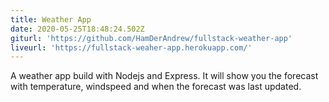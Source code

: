 ```yaml
---
title: Weather App
date: 2020-05-25T18:48:24.502Z
giturl: 'https://github.com/HamDerAndrew/fullstack-weather-app'
liveurl: 'https://fullstack-weaher-app.herokuapp.com/'
---
```

A weather app build with Nodejs and Express. It will show you the forecast with temperature, windspeed and when the forecast was last updated.